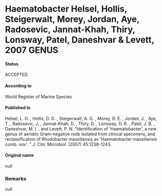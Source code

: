 # Haematobacter Helsel, Hollis, Steigerwalt, Morey, Jordan, Aye, Radosevic, Jannat-Khah, Thiry, Lonsway, Patel, Daneshvar & Levett, 2007 GENUS

#### Status
ACCEPTED

#### According to
World Register of Marine Species

#### Published in
Helsel, L. O. , Hollis, D. G. , Steigerwalt, A. G. , Morey, R. E. , Jordan, J. , Aye, T. , Radosevic, J. , Jannat-Khah, D. , Thiry, D. , Lonsway, D. R. , Patel, J. B. , Daneshvar, M. I. , and Levett, P. N. "Identification of 'Haematobacter', a new genus of aerobic Gram-negative rods isolated from clinical specimens, and reclassification of Rhodobacter massiliensis as 'Haematobacter massiliensis comb. nov'. " J. Clin. Microbiol. (2007) 45:1238-1243.

#### Original name
null

### Remarks
null